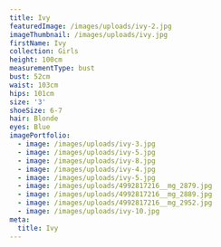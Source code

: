 ```yaml
---
title: Ivy
featuredImage: /images/uploads/ivy-2.jpg
imageThumbnail: /images/uploads/ivy.jpg
firstName: Ivy
collection: Girls
height: 100cm
measurementType: bust
bust: 52cm
waist: 103cm
hips: 101cm
size: '3'
shoeSize: 6-7
hair: Blonde
eyes: Blue
imagePortfolio:
  - image: /images/uploads/ivy-3.jpg
  - image: /images/uploads/ivy-5.jpg
  - image: /images/uploads/ivy-8.jpg
  - image: /images/uploads/ivy-4.jpg
  - image: /images/uploads/ivy-5.jpg
  - image: /images/uploads/4992817216__mg_2879.jpg
  - image: /images/uploads/4992817216__mg_2889.jpg
  - image: /images/uploads/4992817216__mg_2952.jpg
  - image: /images/uploads/ivy-10.jpg
meta:
  title: Ivy
---
```


